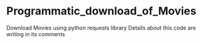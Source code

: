 # Programmatic_download_of_Movies
Download Movies using python requests library
Details about this code are writing in its comments 
